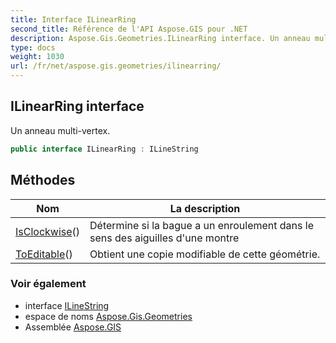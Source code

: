 ```yaml
---
title: Interface ILinearRing
second_title: Référence de l'API Aspose.GIS pour .NET
description: Aspose.Gis.Geometries.ILinearRing interface. Un anneau multivertex.
type: docs
weight: 1030
url: /fr/net/aspose.gis.geometries/ilinearring/
---
```

## ILinearRing interface

Un anneau multi-vertex.

```csharp
public interface ILinearRing : ILineString
```

## Méthodes

| Nom | La description |
| --- | --- |
| [IsClockwise](../../aspose.gis.geometries/ilinearring/isclockwise/)() | Détermine si la bague a un enroulement dans le sens des aiguilles d'une montre |
| [ToEditable](../../aspose.gis.geometries/ilinearring/toeditable/)() | Obtient une copie modifiable de cette géométrie. |

### Voir également

* interface [ILineString](../ilinestring/)
* espace de noms [Aspose.Gis.Geometries](../../aspose.gis.geometries/)
* Assemblée [Aspose.GIS](../../)


